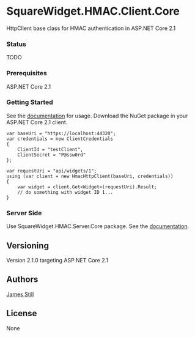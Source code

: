 # SquareWidget.HMAC.Client.Core

HttpClient base class for HMAC authentication in ASP.NET Core 2.1

### Status

TODO

### Prerequisites

ASP.NET Core 2.1

### Getting Started

See the [documentation](https://squarewidget.com/squarewidget-hmac-middleware) for usage. Download the NuGet package in your ASP.NET Core 2.1 client. 

```
var baseUri = "https://localhost:44320";
var credentials = new ClientCredentials
{
    ClientId = "testClient",
    ClientSecret = "P@ssw0rd"
};

var requestUri = "api/widgets/1";
using (var client = new HmacHttpClient(baseUri, credentials))
{
    var widget = client.Get<Widget>(requestUri).Result;
    // do something with widget ID 1...
}
```

### Server Side

Use SquareWidget.HMAC.Server.Core package. See the [documentation](https://squarewidget.com/squarewidget-hmac-middleware).


## Versioning

Version 2.1.0 targeting ASP.NET Core 2.1 

## Authors

[James Still](http://www.squarewidget.com)

## License

None